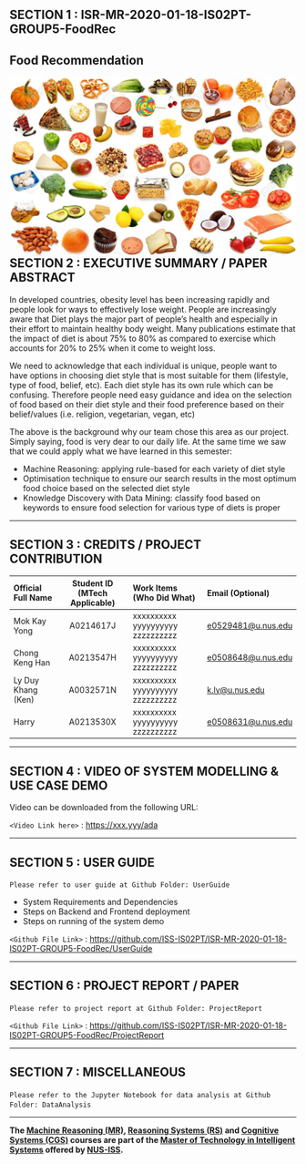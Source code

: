 ## SECTION 1 : ISR-MR-2020-01-18-IS02PT-GROUP5-FoodRec
## Food Recommendation

<img src="SystemCode/static/food-image.jpg"
     style="float: left; margin-right: 0px;" />

---  

## SECTION 2 : EXECUTIVE SUMMARY / PAPER ABSTRACT

In developed countries, obesity level has been increasing rapidly and people look for ways to effectively lose weight. People are increasingly aware that Diet plays the major part of people’s health and especially in their effort to maintain healthy body weight. Many publications estimate that the impact of diet is about 75% to 80% as compared to exercise which accounts for 20% to 25% when it come to weight loss.

We need to acknowledge that each individual is unique, people want to have options in choosing diet style that is most suitable for them (lifestyle, type of food, belief, etc). Each diet style has its own rule which can be confusing. Therefore people need easy guidance and idea on the selection of food based on their diet style and their food preference based on their belief/values (i.e. religion, vegetarian, vegan, etc)

The above is the background why our team chose this area as our project. Simply saying, food is very dear to our daily life. At the same time we saw that we could apply what we have learned in this semester:
- Machine Reasoning: applying rule-based for each variety of diet style
- Optimisation technique to ensure our search results in the most optimum food choice based on the selected diet style
- Knowledge Discovery with Data Mining: classify food based on keywords to ensure food selection for various type of diets is proper

---

## SECTION 3 : CREDITS / PROJECT CONTRIBUTION

| Official Full Name  | Student ID (MTech Applicable)  | Work Items (Who Did What) | Email (Optional) |
| :------------ |:---------------:| :-----| :-----|
| Mok Kay Yong | A0214617J | xxxxxxxxxx yyyyyyyyyy zzzzzzzzzz| e0529481@u.nus.edu |
| Chong Keng Han | A0213547H | xxxxxxxxxx yyyyyyyyyy zzzzzzzzzz| e0508648@u.nus.edu |
| Ly Duy Khang (Ken) | A0032571N | xxxxxxxxxx yyyyyyyyyy zzzzzzzzzz| k.ly@u.nus.edu |
| Harry| A0213530X | xxxxxxxxxx yyyyyyyyyy zzzzzzzzzz| e0508631@u.nus.edu |

---

## SECTION 4 : VIDEO OF SYSTEM MODELLING & USE CASE DEMO
Video can be downloaded from the following URL:

`<Video Link here>` : <https://xxx.yyy/ada>

---

## SECTION 5 : USER GUIDE
`Please refer to user guide at Github Folder: UserGuide`
- System Requirements and Dependencies
- Steps on Backend and Frontend deployment
- Steps on running of the system demo

`<Github File Link>` : <https://github.com/ISS-IS02PT/ISR-MR-2020-01-18-IS02PT-GROUP5-FoodRec/UserGuide>

---
## SECTION 6 : PROJECT REPORT / PAPER
`Please refer to project report at Github Folder: ProjectReport`

`<Github File Link>` : <https://github.com/ISS-IS02PT/ISR-MR-2020-01-18-IS02PT-GROUP5-FoodRec/ProjectReport>

---
## SECTION 7 : MISCELLANEOUS
`Please refer to the Jupyter Notebook for data analysis at Github Folder: DataAnalysis`

---

**The [Machine Reasoning (MR)](https://www.iss.nus.edu.sg/executive-education/course/detail/machine-reasoning "Machine Reasoning"), [Reasoning Systems (RS)](https://www.iss.nus.edu.sg/executive-education/course/detail/reasoning-systems "Reasoning Systems") and [Cognitive Systems (CGS)](https://www.iss.nus.edu.sg/executive-education/course/detail/cognitive-systems-sf "Cognitive Systems") courses are part of the [Master of Technology in Intelligent Systems](https://www.iss.nus.edu.sg/stackable-certificate-programmes/intelligent-systems "Intelligent Reasoning Systems") offered by [NUS-ISS](https://www.iss.nus.edu.sg "Institute of Systems Science, National University of Singapore").**